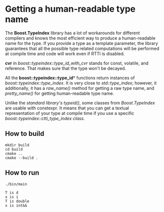 # Getting a human-readable type name

The **Boost.TypeIndex** library has a lot of workarounds for different compilers and knows the most efficient way to produce a human-readable name for the type. If you provide a type as a template parameter, the library guarantees that all the possible type related computations will be performed at compile time and code will work even if RTTI is disabled.

**cvr** in *boost::typeindex::type_id_with_cvr* stands for const, volatile, and reference. That makes sure that the type won't be decayed.

All the **boost::typeindex::type_id*** functions return instances of *boost::typeindex::type_index*. It is very close to *std::type_index*; however, it additionally, it has a *raw_name()* method for getting a raw type name, and *pretty_name()* for getting human-readable type name.

Unlike the *standard library's typeid()*, some classes from *Boost.TypeIndex* are usable with constexpr. It means that you can get a textual representation of your type at compile time if you use a specific *boost::typeindex::ctti_type_index class*.

## How to build
```
mkdir build
cd build
cmake ..
cmake --build .
```

## How to run
```
./bin/main

T is d
x is i
T is double
x is int&&

```
